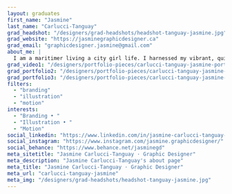 ```yaml
---
layout: graduates
first_name: "Jasmine"
last_name: "Carlucci-Tanguay"
grad_headshot: "/designers/grad-headshots/headshot-tanguay-jasmine.jpg"
grad_website: "https://jasminegraphicdesigner.ca"
grad_email: "graphicdesigner.jasmine@gmail.com"
about_me: |
  I am a maritimer living a city girl life. I harnessed my vibrant, quirky, and hardworking side into my designs. You’ll see me around with a Coca-Cola in hand, dreaming about travel.
grad_video1: "/designers/portfolio-pieces/carlucci-tanguay-jasmine-portfolio1.mp4"
grad_portfolio2: "/designers/portfolio-pieces/carlucci-tanguay-jasmine-portfolio2.jpg"
grad_portfolio3: "/designers/portfolio-pieces/carlucci-tanguay-jasmine-portfolio3.jpg"
filters:
  - "branding"
  - "illustration"
  - "motion"
interests:
  - "Branding • "
  - "Illustration • "
  - "Motion"
social_linkedin: "https://www.linkedin.com/in/jasmine-carlucci-tanguay-944b30195/"
social_instagram: "https://www.instagram.com/jasmine.graphicdesigner/"
social_behance: "https://www.behance.net/jasminegd"
meta_sitetitle: "Jasmine Carlucci-Tanguay · Graphic Designer"
meta_description: "Jasmine Carlucci-Tanguay's about page"
meta_title: "Jasmine Carlucci-Tanguay · Graphic Designer"
meta_url: "carlucci-tanguay-jasmine"
meta_img: "/designers/grad-headshots/headshot-tanguay-jasmine.jpg"
---
```

